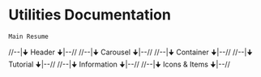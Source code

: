 # Utilities Documentation

    Main Resume

//--|🠋 Header 🠋|--//
//--|🠋 Carousel 🠋|--//
//--|🠋 Container 🠋|--//
//--|🠋 Tutorial 🠋|--//
//--|🠋 Information 🠋|--//
//--|🠋 Icons & Items 🠋|--//
